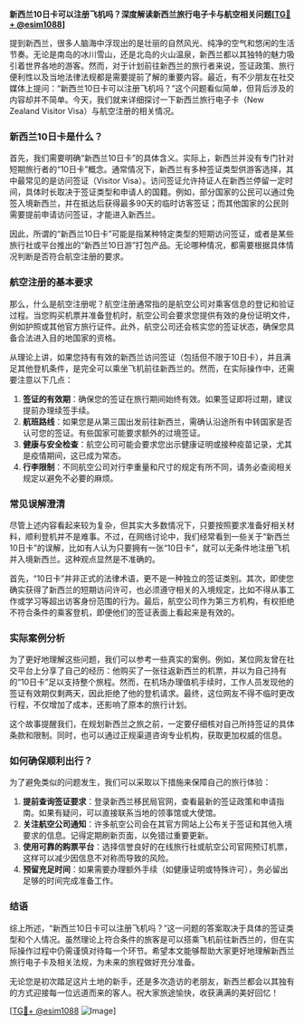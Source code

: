 **新西兰10日卡可以注册飞机吗？深度解读新西兰旅行电子卡与航空相关问题[[TG💪+ @esim1088](https://t.me/s/esim1088)]**

提到新西兰，很多人脑海中浮现出的是壮丽的自然风光、纯净的空气和悠闲的生活节奏。无论是南岛的冰川雪山，还是北岛的火山温泉，新西兰都以其独特的魅力吸引着世界各地的游客。然而，对于计划前往新西兰的旅行者来说，签证政策、旅行便利性以及当地法律法规都是需要提前了解的重要内容。最近，有不少朋友在社交媒体上提问：“新西兰10日卡可以注册飞机吗？”这个问题看似简单，但背后涉及的内容却并不简单。今天，我们就来详细探讨一下新西兰旅行电子卡（New Zealand Visitor Visa）与航空注册的相关情况。

### 新西兰10日卡是什么？

首先，我们需要明确“新西兰10日卡”的具体含义。实际上，新西兰并没有专门针对短期旅行者的“10日卡”概念。通常情况下，新西兰有多种签证类型供游客选择，其中最常见的是访问签证（Visitor Visa）。访问签证允许持证人在新西兰停留一定时间，具体时长取决于签证类型和申请人的国籍。例如，部分国家的公民可以通过免签入境新西兰，并在抵达后获得最多90天的临时访客签证；而其他国家的公民则需要提前申请访问签证，才能进入新西兰。

因此，所谓的“新西兰10日卡”可能是指某种特定类型的短期访问签证，或者是某些旅行社或平台推出的“新西兰10日游”打包产品。无论哪种情况，都需要根据具体情况判断是否符合航空注册的要求。

### 航空注册的基本要求

那么，什么是航空注册呢？航空注册通常指的是航空公司对乘客信息的登记和验证过程。当您购买机票并准备登机时，航空公司会要求您提供有效的身份证明文件，例如护照或其他官方旅行证件。此外，航空公司还会核实您的签证状态，确保您具备合法进入目的地国家的资格。

从理论上讲，如果您持有有效的新西兰访问签证（包括但不限于10日卡），并且满足其他登机条件，是完全可以乘坐飞机前往新西兰的。然而，在实际操作中，还需要注意以下几点：

1. **签证的有效期**：确保您的签证在旅行期间始终有效。如果签证即将过期，建议提前办理续签手续。
2. **航班路线**：如果您是从第三国出发前往新西兰，需确认沿途所有中转国家是否认可您的签证。有些国家可能要求额外的过境签证。
3. **健康与安全检查**：航空公司可能会要求您出示健康证明或接种疫苗记录，尤其是疫情期间，这已成为常态。
4. **行李限制**：不同航空公司对行李重量和尺寸的规定有所不同，请务必查阅相关规定以避免不必要的麻烦。

### 常见误解澄清

尽管上述内容看起来较为复杂，但其实大多数情况下，只要按照要求准备好相关材料，顺利登机并不是难事。不过，在网络讨论中，我们经常看到一些关于“新西兰10日卡”的误解，比如有人认为只要拥有一张“10日卡”，就可以无条件地注册飞机并入境新西兰。这种观点显然是不准确的。

首先，“10日卡”并非正式的法律术语，更不是一种独立的签证类别。其次，即使您确实获得了新西兰的短期访问许可，也必须遵守相关的入境规定，比如不得从事工作或学习等超出访客身份范围的行为。最后，航空公司作为第三方机构，有权拒绝不符合条件的乘客登机，即便他们的签证表面上看起来是有效的。

### 实际案例分析

为了更好地理解这些问题，我们可以参考一些真实的案例。例如，某位网友曾在社交平台上分享了自己的经历：他购买了一张往返新西兰的机票，并以为自己持有的“10日卡”足以支持整个旅程。然而，在机场办理值机手续时，工作人员发现他的签证有效期仅剩两天，因此拒绝了他的登机请求。最终，这位网友不得不临时更改行程，不仅增加了成本，还影响了原本的旅行计划。

这个故事提醒我们，在规划新西兰之旅之前，一定要仔细核对自己所持签证的具体条款和限制。同时，也可以通过正规渠道咨询专业机构，获取更加权威的信息。

### 如何确保顺利出行？

为了避免类似的问题发生，我们可以采取以下措施来保障自己的旅行体验：

1. **提前查询签证要求**：登录新西兰移民局官网，查看最新的签证政策和申请指南。如果有疑问，可以直接联系当地的领事馆或大使馆。
2. **关注航空公司通知**：许多航空公司会在其官方网站上公布关于签证和其他入境要求的信息。记得定期刷新页面，以免错过重要更新。
3. **使用可靠的购票平台**：选择信誉良好的在线旅行社或航空公司官网预订机票，这样可以减少因信息不对称而导致的风险。
4. **预留充足时间**：如果需要办理额外手续（如健康证明或特殊许可），务必留出足够的时间完成准备工作。

### 结语

综上所述，“新西兰10日卡可以注册飞机吗？”这一问题的答案取决于具体的签证类型和个人情况。虽然理论上符合条件的旅客是可以搭乘飞机前往新西兰的，但在实际操作过程中仍需谨慎对待每一个环节。希望本文能够帮助大家更好地理解新西兰旅行电子卡及相关法规，为未来的旅程做好充分准备。

无论您是初次踏足这片土地的新手，还是多次造访的老朋友，新西兰都会以其独有的方式迎接每一位远道而来的客人。祝大家旅途愉快，收获满满的美好回忆！

[[TG💪+ @esim1088](https://t.me/s/esim1088) ![Image](https://i.postimg.cc/4NQfJmqS/Snipaste-2025-05-13-00-14-12.png)]
